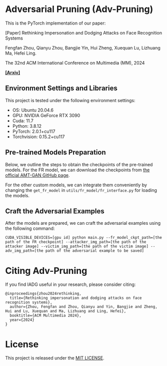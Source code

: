 # Adversarial Pruning (Adv-Pruning) 

This is the PyTorch implementation of our paper:

[Paper] Rethinking Impersonation and Dodging Attacks on Face Recognition Systems

Fengfan Zhou, Qianyu Zhou, Bangjie Yin, Hui Zheng, Xuequan Lu, Lizhuang Ma, Hefei Ling.

The 32nd ACM International Conference on Multimedia (MM), 2024

**[[Arxiv]](https://arxiv.org/pdf/2401.08903)**


## Environment Settings and Libraries

This project is tested under the following environment settings:
- OS: Ubuntu 20.04.6
- GPU: NVIDIA GeForce RTX 3090
- Cuda: 11.7
- Python: 3.8.12
- PyTorch: 2.0.1+cu117
- Torchvision: 0.15.2+cu117

## Pre-trained Models Preparation
Below, we outline the steps to obtain the checkpoints of the pre-trained models.
For the FR model, we can download the checkpoints from [the official AMT-GAN GitHub page](https://github.com/CGCL-codes/AMT-GAN).

For the other custom models, we can integrate them conveniently by changing the `get_fr_model` in `utils/fr_model/fr_interface.py` for loading the models.

## Craft the Adversarial Examples
After the models are prepared, we can craft the adversarial examples using the following command:
```shell
CUDA_VISIBLE_DEVICES=[gpu id] python main.py --fr_model_ckpt_path=[the path of the FR checkpoint] --attacker_img_path=[the path of the attacker image] --victim_img_path=[the path of the victim image] --adv_img_path=[the path of the adversarial example to be saved]
```

# Citing Adv-Pruning
If you find IADG useful in your research, please consider citing:
```
@inproceedings{zhou2024rethinking,
  title={Rethinking impersonation and dodging attacks on face recognition systems},
  author={Zhou, Fengfan and Zhou, Qianyu and Yin, Bangjie and Zheng, Hui and Lu, Xuequan and Ma, Lizhuang and Ling, Hefei},
  booktitle={ACM Multimedia 2024},
  year={2024}
}
```
# License
This project is released under the [MIT LICENSE](https://github.com/fengfanzhou/adv_pruning/blob/main/LICENSE).

